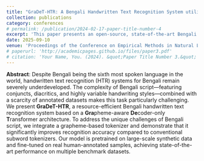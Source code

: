 ```yaml
---
title: "GraDeT-HTR: A Bengali Handwritten Text Recognition System utilizing Grapheme-based Tokenizer and Decoder-only Transformer"
collection: publications
category: conferences
# permalink: /publication/2024-02-17-paper-title-number-4
excerpt: 'This paper presents an open-source, state-of-the-art Bengali Handwritten Text Recognition system utilizing decoder-only transformer and grapheme-based tokenizer'
date: 2025-09-10
venue: 'Proceedings of the Conference on Empirical Methods in Natural Language Processing (EMNLP): System Demonstrations'
# paperurl: 'http://academicpages.github.io/files/paper3.pdf'
# citation: 'Your Name, You. (2024). &quot;Paper Title Number 3.&quot; <i>GitHub Journal of Bugs</i>. 1(3).'
---
```


**Abstract**:
Despite Bengali being the sixth most spoken language in the world, handwritten text recognition (HTR) systems for Bengali remain severely underdeveloped. The complexity of Bengali script—featuring conjuncts, diacritics, and highly variable handwriting styles—combined with a scarcity of annotated datasets makes this task particularly challenging. We present **GraDeT-HTR**, a resource-efficient Bengali handwritten text recognition system based on a **Gra**pheme-aware **De**coder-only **T**ransformer architecture. To address the unique challenges of Bengali script, we integrate a grapheme-based tokenizer and demonstrate that it significantly improves recognition accuracy compared to conventional subword tokenizers. Our model is pretrained on large-scale synthetic data and fine-tuned on real human-annotated samples, achieving state-of-the-art performance on multiple benchmark datasets.